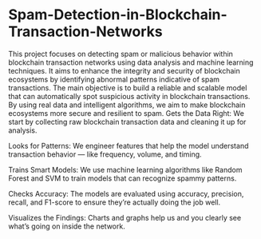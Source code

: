 # Spam-Detection-in-Blockchain-Transaction-Networks
This project focuses on detecting spam or malicious behavior within blockchain transaction networks using data analysis and machine learning techniques. It aims to enhance the integrity and security of blockchain ecosystems by identifying abnormal patterns indicative of spam transactions.
The main objective is to build a reliable and scalable model that can automatically spot suspicious activity in blockchain transactions. By using real data and intelligent algorithms, we aim to make blockchain ecosystems more secure and resilient to spam.
Gets the Data Right: We start by collecting raw blockchain transaction data and cleaning it up for analysis.

Looks for Patterns: We engineer features that help the model understand transaction behavior — like frequency, volume, and timing.

Trains Smart Models: We use machine learning algorithms like Random Forest and SVM to train models that can recognize spammy patterns.

Checks Accuracy: The models are evaluated using accuracy, precision, recall, and F1-score to ensure they’re actually doing the job well.

Visualizes the Findings: Charts and graphs help us and you clearly see what’s going on inside the network.
